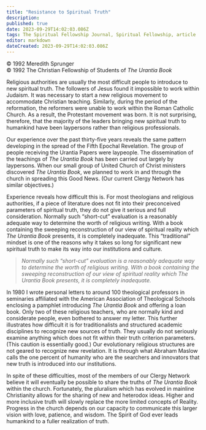 ```yaml
---
title: "Resistance to Spiritual Truth"
description: 
published: true
date: 2023-09-29T14:02:03.086Z
tags: The Spiritual Fellowship Journal, Spiritual Fellowship, article
editor: markdown
dateCreated: 2023-09-29T14:02:03.086Z
---
```


<p class="v-card v-sheet theme--light gray lighten-3 px-2">© 1992 Meredith Sprunger<br>© 1992 The Christian Fellowship of Students of <i>The Urantia Book</i></p>

Religious authorities are usually the most difficult people to introduce to new spiritual truth. The followers of Jesus found it impossible to work within Judaism. It was necessary to start a new religious movement to accommodate Christian teaching. Similarly, during the period of the reformation, the reformers were unable to work within the Roman Catholic Church. As a result, the Protestant movement was born. It is not surprising, therefore, that the majority of the leaders bringing new spiritual truth to humankind have been laypersons rather than religious professionals.

Our experience over the past thirty-five years reveals the same pattern developing in the spread of the Fifth Epochal Revelation. The group of people receiving the Urantia Papers were laypeople. The dissemination of the teachings of _The Urantia Book_ has been carried out largely by laypersons. When our small group of United Church of Christ ministers discovered _The Urantia Book_, we planned to work in and through the church in spreading this Good News. (Our current Clergy Network has similar objectives.)

Experience reveals how difficult this is. For most theologians and religious authorities, if a piece of literature does not fit into their preconceived parameters of spiritual truth, they do not give it serious and full consideration. Normally such “short-cut” evaluation is a reasonably adequate way to determine the worth of religious writing. With a book containing the sweeping reconstruction of our view of spiritual reality which _The Urantia Book_ presents, it is completely inadequate. This “traditional” mindset is one of the reasons why it takes so long for significant new spiritual truth to make its way into our institutions and culture.

> _Normally such “short-cut” evaluation is a reasonably adequate way to determine the worth of religious writing. With a book containing the sweeping reconstruction of our view of spiritual reality which _The Urantia Book_ presents, it is completely inadequate._

In 1980 I wrote personal letters to around 100 theological professors in seminaries affiliated with the American Association of Theological Schools enclosing a pamphlet introducing _The Urantia Book_ and offering a loan book. Only two of these religious teachers, who are normally kind and considerate people, even bothered to answer my letter. This further illustrates how difficult it is for traditionalists and structured academic disciplines to recognize new sources of truth. They usually do not seriously examine anything which does not fit within their truth criterion parameters. (This caution is essentially good.) Our evolutionary religious structures are not geared to recognize new revelation. It is through what Abraham Maslow calls the one percent of humanity who are the searchers and innovators that new truth is introduced into our institutions.

In spite of these difficulties, most of the members of our Clergy Network believe it will eventually be possible to share the truths of _The Urantia Book_ within the church. Fortunately, the pluralism which has evolved in mainline Christianity allows for the sharing of new and heterodox ideas. Higher and more inclusive truth will slowly replace the more limited concepts of Reality. Progress in the church depends on our capacity to communicate this larger vision with love, patience, and wisdom. The Spirit of God ever leads humankind to a fuller realization of truth.
